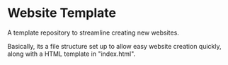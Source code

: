 # Website Template
A template repository to streamline creating new websites.

Basically, its a file structure set up to allow easy website creation quickly, along with a HTML template in "index.html".

